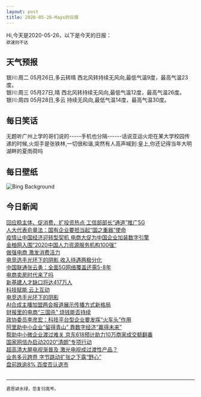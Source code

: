 ```yaml
---
layout: post
title: 2020-05-26-Mayx的日报
---
```


Hi,今天是2020-05-26，以下是今天的日报：<br><small>
欲速则不达</small><!--more-->
## 天气预报
银川:周二 05月26日,多云转晴 西北风转持续无风向,最低气温9度，最高气温23度。<br>银川:周三 05月27日,晴 西北风转持续无风向,最低气温12度，最高气温26度。<br>银川:周四 05月28日,多云 持续无风向,最低气温14度，最高气温30度。
## 每日笑话
无题听广州上学的哥们说的-----手机也分隔------话说亚运火炬在某大学校园传递的时候,火炬手是张铁林,一切很和谐,突然有人高声喊到:皇上,你还记得当年大明湖畔的夏雨荷吗
## 每日壁纸
![Bing Background](https://cn.bing.com/th?id=OHR.FreedomWall_EN-US2277219831_1920x1080.jpg&rf=LaDigue_1920x1080.jpg&pid=hp "The Freedom Wall at the World War II Memorial in Washington, DC (© John Roush II/Getty Images)")
## 今日新闻

[回应稳主体、促消费、扩投资热点 工信部部长“通道”推广5G](http://it.people.com.cn/n1/2020/0525/c1009-31723196.html)   
[人大代表俞章法：国有企业要担当起“国之重器”使命](http://it.people.com.cn/n1/2020/0525/c1009-31722901.html)   
[疫情让中国经济迎转型契机 电商大促为中国企业加装数字引擎](http://it.people.com.cn/n1/2020/0525/c1009-31722872.html)   
[金柚网入围“2020中国人力资源服务机构100强”](http://it.people.com.cn/n1/2020/0525/c1009-31722879.html)   
[做强电商 激发消费活力](http://it.people.com.cn/n1/2020/0525/c1009-31722860.html)   
[电竞选手光环下的阴影 收入待遇两极分化](http://it.people.com.cn/n1/2020/0525/c1009-31722055.html)   
[中国联通张云勇：全面5G网络覆盖还需5-8年](http://it.people.com.cn/n1/2020/0525/c1009-31722084.html)   
[电商卖房时代来了吗](http://it.people.com.cn/n1/2020/0525/c1009-31722037.html)   
[新基建人才缺口将达417万人](http://it.people.com.cn/n1/2020/0525/c1009-31721889.html)   
[科技赋能 云上互动](http://it.people.com.cn/n1/2020/0525/c1009-31721943.html)   
[电竞选手光环下的阴影](http://it.people.com.cn/n1/2020/0525/c1009-31721870.html)   
[AI合成主播加盟两会报道展示传播方式新格局](http://it.people.com.cn/n1/2020/0525/c1009-31721834.html)   
[财报里的电商“三国杀” 烧钱能否持续](http://it.people.com.cn/n1/2020/0525/c1009-31721877.html)   
[政协委员李彦宏：科技平台型企业要发挥“火车头”作用](http://it.people.com.cn/n1/2020/0523/c1009-31720691.html)   
[阿里助中小企业“留得青山” 靠数字经济“赢得未来”](http://it.people.com.cn/n1/2020/0523/c1009-31720694.html)   
[帮助中小微企业渡过难关 京东618预计助力10万商家成交额翻番](http://it.people.com.cn/n1/2020/0522/c1009-31719907.html)   
[国家网信办启动2020“清朗”专项行动](http://it.people.com.cn/n1/2020/0522/c1009-31719737.html)   
[超高清大屏电视渐普及 激光电视成过渡性产品？](http://it.people.com.cn/n1/2020/0522/c1009-31718810.html)   
[业务多元跨界 字节跳动扩张之下露“野心”](http://it.people.com.cn/n1/2020/0522/c1009-31718814.html)   
[盘前跌逾8% 百度否认退市](http://it.people.com.cn/n1/2020/0522/c1009-31718837.html)   
<br />

***

<small>君思颍水绿，忽复归嵩岑。</small>
